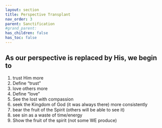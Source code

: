 ```yaml
---
layout: section
title: Perspective Transplant
nav_order: 3
parent: Sanctification
#grand_parent: 
has_children: false
has_toc: false
---
```


## As our perspective is replaced by His, we begin to 

1. trust Him more
  1. Define “trust”
1. love others more
  1. Define “love”
  1. See the lost with compassion
1. seek the Kingdom of God (it was always there) more consistently
1. bear the fruit of the Spirit (others will be able to see it)
1. see sin as a waste of time/energy
1. Show the fruit of the spirit (not some WE produce)